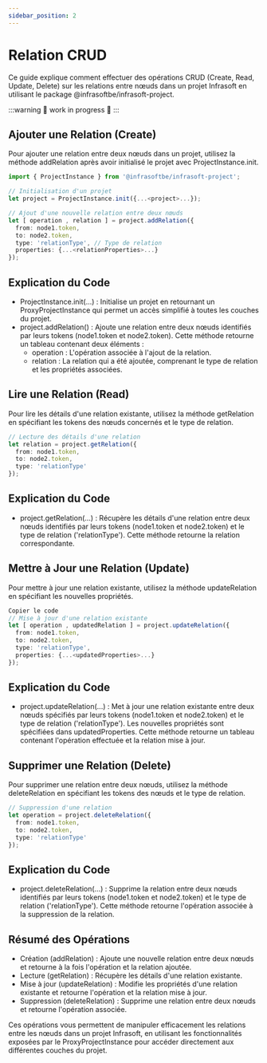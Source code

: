 ```yaml
---
sidebar_position: 2
---
```


# Relation CRUD

Ce guide explique comment effectuer des opérations CRUD (Create, Read, Update, Delete) sur les relations entre nœuds dans un projet Infrasoft en utilisant le package @infrasoftbe/infrasoft-project.

:::warning
🚧 work in progress 🚧
:::

## Ajouter une Relation (Create)
Pour ajouter une relation entre deux nœuds dans un projet, utilisez la méthode addRelation après avoir initialisé le projet avec ProjectInstance.init.

```typescript
import { ProjectInstance } from '@infrasoftbe/infrasoft-project';

// Initialisation d'un projet
let project = ProjectInstance.init({...<project>...});

// Ajout d'une nouvelle relation entre deux nœuds
let [ operation , relation ] = project.addRelation({
  from: node1.token,
  to: node2.token,
  type: 'relationType', // Type de relation
  properties: {...<relationProperties>...}
});
```

## Explication du Code
- ProjectInstance.init(...) : Initialise un projet en retournant un ProxyProjectInstance qui permet un accès simplifié à toutes les couches du projet.
- project.addRelation() : Ajoute une relation entre deux nœuds identifiés par leurs tokens (node1.token et node2.token). Cette méthode retourne un tableau contenant deux éléments :
  - operation : L'opération associée à l'ajout de la relation.
  - relation : La relation qui a été ajoutée, comprenant le type de relation et les propriétés associées.

## Lire une Relation (Read)
Pour lire les détails d'une relation existante, utilisez la méthode getRelation en spécifiant les tokens des nœuds concernés et le type de relation.

```typescript
// Lecture des détails d'une relation
let relation = project.getRelation({
  from: node1.token,
  to: node2.token,
  type: 'relationType'
});
```

## Explication du Code
- project.getRelation(...) : Récupère les détails d'une relation entre deux nœuds identifiés par leurs tokens (node1.token et node2.token) et le type de relation ('relationType'). Cette méthode retourne la relation correspondante.

## Mettre à Jour une Relation (Update)

Pour mettre à jour une relation existante, utilisez la méthode updateRelation en spécifiant les nouvelles propriétés.

```typescript
Copier le code
// Mise à jour d'une relation existante
let [ operation , updatedRelation ] = project.updateRelation({
  from: node1.token,
  to: node2.token,
  type: 'relationType',
  properties: {...<updatedProperties>...}
});
```

## Explication du Code

- project.updateRelation(...) : Met à jour une relation existante entre deux nœuds spécifiés par leurs tokens (node1.token et node2.token) et le type de relation ('relationType'). Les nouvelles propriétés sont spécifiées dans updatedProperties. Cette méthode retourne un tableau contenant l'opération effectuée et la relation mise à jour.

## Supprimer une Relation (Delete)

Pour supprimer une relation entre deux nœuds, utilisez la méthode deleteRelation en spécifiant les tokens des nœuds et le type de relation.

```typescript
// Suppression d'une relation
let operation = project.deleteRelation({
  from: node1.token,
  to: node2.token,
  type: 'relationType'
});
```

## Explication du Code

- project.deleteRelation(...) : Supprime la relation entre deux nœuds identifiés par leurs tokens (node1.token et node2.token) et le type de relation ('relationType'). Cette méthode retourne l'opération associée à la suppression de la relation.

## Résumé des Opérations

- Création (addRelation) : Ajoute une nouvelle relation entre deux nœuds et retourne à la fois l'opération et la relation ajoutée.
- Lecture (getRelation) : Récupère les détails d'une relation existante.
- Mise à jour (updateRelation) : Modifie les propriétés d'une relation existante et retourne l'opération et la relation mise à jour.
- Suppression (deleteRelation) : Supprime une relation entre deux nœuds et retourne l'opération associée.

Ces opérations vous permettent de manipuler efficacement les relations entre les nœuds dans un projet Infrasoft, en utilisant les fonctionnalités exposées par le ProxyProjectInstance pour accéder directement aux différentes couches du projet.
